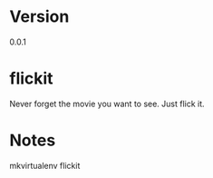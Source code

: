 Version
=======

0.0.1



flickit
=======

Never forget the movie you want to see. Just flick it.



Notes
======

mkvirtualenv flickit


